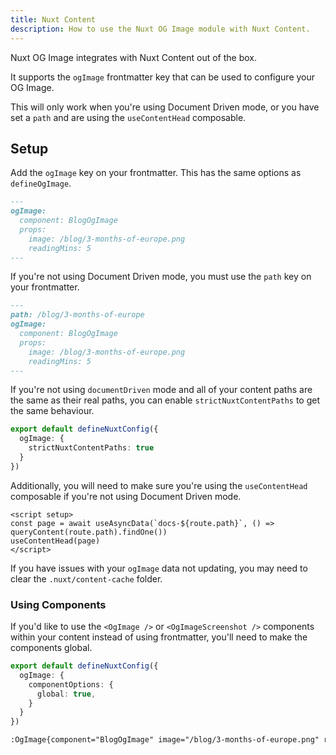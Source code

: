 ```yaml
---
title: Nuxt Content
description: How to use the Nuxt OG Image module with Nuxt Content.
---
```


Nuxt OG Image integrates with Nuxt Content out of the box.

It supports the `ogImage` frontmatter key that can be used to configure your OG Image.

This will only work when you're using Document Driven mode, or you have set a `path` and are using the `useContentHead` composable.

## Setup

Add the `ogImage` key on your frontmatter. This has the same options as `defineOgImage`.

```md [content/blog/3-months-of-europe.md]
---
ogImage:
  component: BlogOgImage
  props:
    image: /blog/3-months-of-europe.png
    readingMins: 5
---
```

If you're not using Document Driven mode, you must use the `path` key on your frontmatter.

```md [content/blog/3-months-of-europe.md]
---
path: /blog/3-months-of-europe
ogImage:
  component: BlogOgImage
  props:
    image: /blog/3-months-of-europe.png
    readingMins: 5
---
```

If you're not using `documentDriven` mode and all of your content paths are the same as their real paths,
you can enable `strictNuxtContentPaths` to get the same behaviour.

```ts [nuxt.config.ts]
export default defineNuxtConfig({
  ogImage: {
    strictNuxtContentPaths: true
  }
})
```

Additionally, you will need to make sure you're using the `useContentHead` composable if you're not using Document Driven mode.

```vue [[...slug].vue]
<script setup>
const page = await useAsyncData(`docs-${route.path}`, () => queryContent(route.path).findOne())
useContentHead(page)
</script>
```

If you have issues with your `ogImage` data not updating, you may need to clear the `.nuxt/content-cache` folder.

### Using Components

If you'd like to use the `<OgImage />` or `<OgImageScreenshot />` components within your content instead of using
frontmatter, you'll need
to make the components global.

```ts
export default defineNuxtConfig({
  ogImage: {
    componentOptions: {
      global: true,
    }
  }
})
```

```md [content/blog/3-months-of-europe.md]
:OgImage{component="BlogOgImage" image="/blog/3-months-of-europe.png" readingMins="5"}
```
